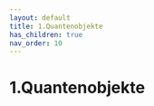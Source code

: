 ```yaml
---
layout: default
title: 1.Quantenobjekte
has_children: true
nav_order: 10
---
```


# 1.Quantenobjekte
